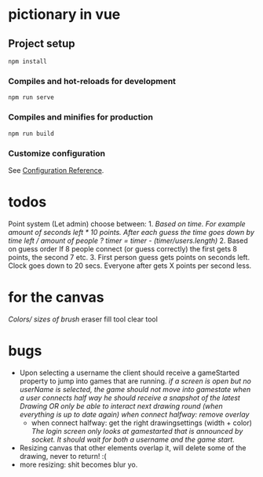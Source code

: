 # pictionary in vue

## Project setup
```
npm install
```

### Compiles and hot-reloads for development
```
npm run serve
```

### Compiles and minifies for production
```
npm run build
```

### Customize configuration
See [Configuration Reference](https://cli.vuejs.org/config/).

# todos
Point system
	(Let admin) choose between:
	1. *Based on time.
		For example amount of seconds left * 10 points.
		After each guess the time goes down by time left / amount of people ?
			timer = timer - (timer/users.length)*
	2. Based on guess order
	If 8 people connect (or guess correctly) the first gets 8 points, the second 7 etc.
	3. First person guess gets points on seconds left. Clock goes down to 20 secs. Everyone after gets X points per second less.

# for the canvas
*Colors/*
*sizes of brush*
eraser
fill tool
clear tool

# bugs
* Upon selecting a username the client should receive a gameStarted property to jump into games that are running.
	*if a screen is open but no userName is selected, the game should not move into gamestate*
	*when a user connects half way he should receive a snapshot of the latest Drawing OR only be able to interact next drawing round (when everything is up to date again)*
	*when connect halfway: remove overlay*
	* when connect halfway: get the right drawingsettings (width + color)
*The login screen only looks at gamestarted that is announced by socket. It should wait for both a username and the game start.*
* Resizing canvas that other elements overlap it, will delete some of the drawing, never to return! :(
* more resizing: shit becomes blur yo.
